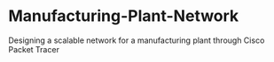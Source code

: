 # Manufacturing-Plant-Network
Designing a scalable network for a manufacturing plant through Cisco Packet Tracer 
